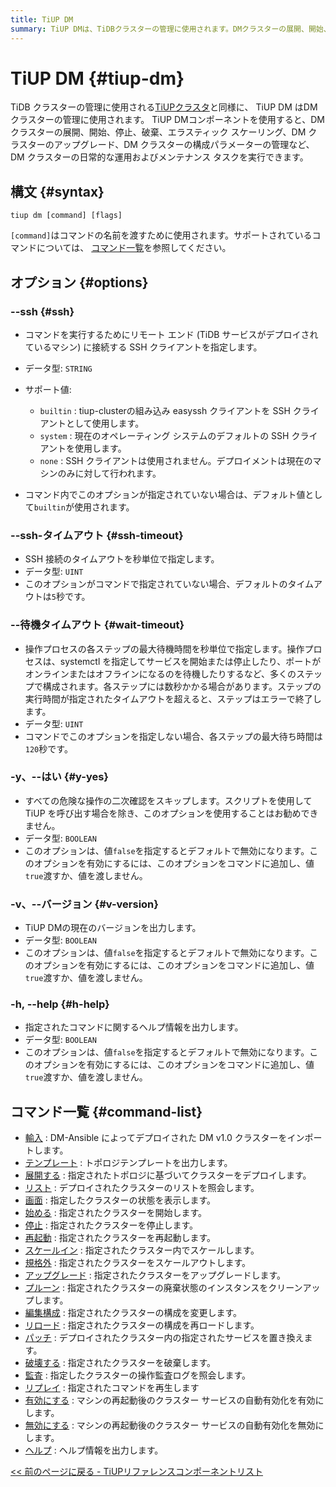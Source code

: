 ```yaml
---
title: TiUP DM
summary: TiUP DMは、TiDBクラスターの管理に使用されます。DMクラスターの展開、開始、停止、破棄、エラスティックスケーリング、アップグレード、構成パラメーターの管理などの日常的な運用およびメンテナンスタスクを実行できます。コマンドを実行するためには、リモートエンドに接続するSSHクライアントを指定します。また、SSH接続のタイムアウトや待機タイムアウトを設定することもできます。さらに、TiUP DMのコマンド一覧には、インポート、展開、リスト、開始、停止、再起動、スケールイン、スケールアウト、アップグレード、破棄などのコマンドが含まれています。
---
```


# TiUP DM {#tiup-dm}

TiDB クラスターの管理に使用される[TiUPクラスタ](/tiup/tiup-component-cluster.md)と同様に、 TiUP DM はDM クラスターの管理に使用されます。 TiUP DMコンポーネントを使用すると、DM クラスターの展開、開始、停止、破棄、エラスティック スケーリング、DM クラスターのアップグレード、DM クラスターの構成パラメーターの管理など、DM クラスターの日常的な運用およびメンテナンス タスクを実行できます。

## 構文 {#syntax}

```shell
tiup dm [command] [flags]
```

`[command]`はコマンドの名前を渡すために使用されます。サポートされているコマンドについては、 [コマンド一覧](#command-list)を参照してください。

## オプション {#options}

### --ssh {#ssh}

-   コマンドを実行するためにリモート エンド (TiDB サービスがデプロイされているマシン) に接続する SSH クライアントを指定します。

-   データ型: `STRING`

-   サポート値:

    -   `builtin` : tiup-clusterの組み込み easyssh クライアントを SSH クライアントとして使用します。
    -   `system` : 現在のオペレーティング システムのデフォルトの SSH クライアントを使用します。
    -   `none` : SSH クライアントは使用されません。デプロイメントは現在のマシンのみに対して行われます。

-   コマンド内でこのオプションが指定されていない場合は、デフォルト値として`builtin`が使用されます。

### --ssh-タイムアウト {#ssh-timeout}

-   SSH 接続のタイムアウトを秒単位で指定します。
-   データ型: `UINT`
-   このオプションがコマンドで指定されていない場合、デフォルトのタイムアウトは`5`秒です。

### --待機タイムアウト {#wait-timeout}

-   操作プロセスの各ステップの最大待機時間を秒単位で指定します。操作プロセスは、systemctl を指定してサービスを開始または停止したり、ポートがオンラインまたはオフラインになるのを待機したりするなど、多くのステップで構成されます。各ステップには数秒かかる場合があります。ステップの実行時間が指定されたタイムアウトを超えると、ステップはエラーで終了します。
-   データ型: `UINT`
-   コマンドでこのオプションを指定しない場合、各ステップの最大待ち時間は`120`秒です。

### -y、--はい {#y-yes}

-   すべての危険な操作の二次確認をスキップします。スクリプトを使用してTiUP を呼び出す場合を除き、このオプションを使用することはお勧めできません。
-   データ型: `BOOLEAN`
-   このオプションは、値`false`を指定するとデフォルトで無効になります。このオプションを有効にするには、このオプションをコマンドに追加し、値`true`渡すか、値を渡しません。

### -v、--バージョン {#v-version}

-   TiUP DMの現在のバージョンを出力します。
-   データ型: `BOOLEAN`
-   このオプションは、値`false`を指定するとデフォルトで無効になります。このオプションを有効にするには、このオプションをコマンドに追加し、値`true`渡すか、値を渡しません。

### -h, --help {#h-help}

-   指定されたコマンドに関するヘルプ情報を出力します。
-   データ型: `BOOLEAN`
-   このオプションは、値`false`を指定するとデフォルトで無効になります。このオプションを有効にするには、このオプションをコマンドに追加し、値`true`渡すか、値を渡しません。

## コマンド一覧 {#command-list}

-   [輸入](/tiup/tiup-component-dm-import.md) : DM-Ansible によってデプロイされた DM v1.0 クラスターをインポートします。
-   [テンプレート](/tiup/tiup-component-dm-template.md) : トポロジテンプレートを出力します。
-   [展開する](/tiup/tiup-component-dm-deploy.md) : 指定されたトポロジに基づいてクラスターをデプロイします。
-   [リスト](/tiup/tiup-component-dm-list.md) : デプロイされたクラスターのリストを照会します。
-   [画面](/tiup/tiup-component-dm-display.md) : 指定したクラスターの状態を表示します。
-   [始める](/tiup/tiup-component-dm-start.md) : 指定されたクラスターを開始します。
-   [停止](/tiup/tiup-component-dm-stop.md) : 指定されたクラスターを停止します。
-   [再起動](/tiup/tiup-component-dm-restart.md) : 指定されたクラスターを再起動します。
-   [スケールイン](/tiup/tiup-component-dm-scale-in.md) : 指定されたクラスター内でスケールします。
-   [規格外](/tiup/tiup-component-dm-scale-out.md) : 指定されたクラスターをスケールアウトします。
-   [アップグレード](/tiup/tiup-component-dm-upgrade.md) : 指定されたクラスターをアップグレードします。
-   [プルーン](/tiup/tiup-component-dm-prune.md) : 指定されたクラスターの廃棄状態のインスタンスをクリーンアップします。
-   [編集構成](/tiup/tiup-component-dm-edit-config.md) : 指定されたクラスターの構成を変更します。
-   [リロード](/tiup/tiup-component-dm-reload.md) : 指定されたクラスターの構成を再ロードします。
-   [パッチ](/tiup/tiup-component-dm-patch.md) : デプロイされたクラスター内の指定されたサービスを置き換えます。
-   [破壊する](/tiup/tiup-component-dm-destroy.md) : 指定されたクラスターを破棄します。
-   [監査](/tiup/tiup-component-dm-audit.md) : 指定したクラスターの操作監査ログを照会します。
-   [リプレイ](/tiup/tiup-component-dm-replay.md) : 指定されたコマンドを再生します
-   [有効にする](/tiup/tiup-component-dm-enable.md) : マシンの再起動後のクラスター サービスの自動有効化を有効にします。
-   [無効にする](/tiup/tiup-component-dm-disable.md) : マシンの再起動後のクラスター サービスの自動有効化を無効にします。
-   [ヘルプ](/tiup/tiup-component-dm-help.md) : ヘルプ情報を出力します。

[&lt;&lt; 前のページに戻る - TiUPリファレンスコンポーネントリスト](/tiup/tiup-reference.md#component-list)
